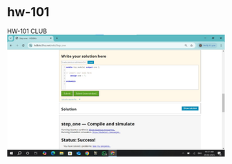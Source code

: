 # hw-101
HW-101 CLUB
![IMAGE ALT](https://github.com/SankaraSubramanian1012/hw-101/blob/8a780b9f3134538a129a2790fe3fb8c164666b14/TASK%20-%201/WhatsApp%20Image%202025-02-20%20at%2010.28.11_fc30c242.jpg)
